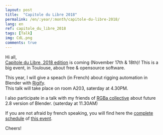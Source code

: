 ```yaml
---
layout: post
title:  "Capitole du Libre 2018"
permalink: /en/:year/:month/capitole-du-libre-2018/
lang: en
ref: capitole_du_libre_2018
tags: [Talk]
img: CdL.png
comments: true
---
```


Hi all,  
[Capitole du Libre, 2018 edition][3] is coming (November 17th & 18th)! This is a big event, in Toulouse, about free & opensource software.  

This year, I will give a speach (in French) about rigging automation in Blender with [Rigify][4].  
This talk will take place on room A203, saterday at 4.30PM.  

I also participate in a talk with my friends of [RGBa collective][1] about future 2.8 version of Blender. (saterday at 11.30AM)

If you are not afraid by french speaking, you will find here the [complete schedule][2] of [this event][3].

Cheers!

[1]: http://rgba.fr
[2]: https://2018.capitoledulibre.org/programme/#schedule
[3]: https://2018.capitoledulibre.org
[4]: https://wiki.blender.org/index.php/Extensions:2.6/Py/Scripts/Rigging/Rigify
